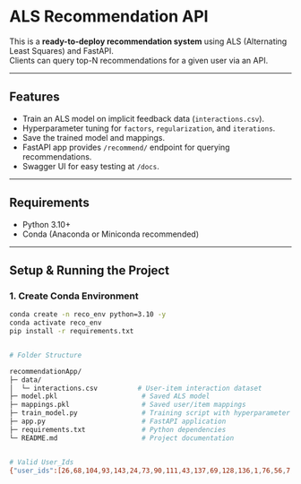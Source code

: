 # ALS Recommendation API

This is a **ready-to-deploy recommendation system** using ALS (Alternating Least Squares) and FastAPI.  
Clients can query top-N recommendations for a given user via an API.

---

## Features

- Train an ALS model on implicit feedback data (`interactions.csv`).  
- Hyperparameter tuning for `factors`, `regularization`, and `iterations`.  
- Save the trained model and mappings.  
- FastAPI app provides `/recommend/` endpoint for querying recommendations.  
- Swagger UI for easy testing at `/docs`.

---

## Requirements

- Python 3.10+  
- Conda (Anaconda or Miniconda recommended)  

---

## Setup & Running the Project

### 1. Create Conda Environment

```bash
conda create -n reco_env python=3.10 -y
conda activate reco_env
pip install -r requirements.txt


# Folder Structure

recommendationApp/
├─ data/
│  └─ interactions.csv          # User-item interaction dataset
├─ model.pkl                     # Saved ALS model
├─ mappings.pkl                  # Saved user/item mappings
├─ train_model.py                # Training script with hyperparameter tuning
├─ app.py                        # FastAPI application
├─ requirements.txt              # Python dependencies
└─ README.md                     # Project documentation


# Valid User_Ids
{"user_ids":[26,68,104,93,143,24,73,90,111,43,137,69,128,136,1,76,56,7,20,45,70,57,113,35,39,5,138,88,84,2,145,119,94,72,11,36,62,150,101,124,34,31,74,131,147,22,120,48,17,13,108,77,125,21,54,144,60,49,44,55,40,132,141,80,30,118,27,65,135,107,117,18,6,50,106,121,86,52,122,110,42,83,64,134,78,33,46,97,96,10,14,32,59,28,9,8,129,47,12,41,37,79,127,25,92,126,95,109,114,123,98,19,71,103,89,105,38,87,16,149,100,67,140,82,142,130,85,112,63,58,29,99,115,15,148,81,75,3,146,139,91,66,51,53,102,4,133,116,23,61]}

